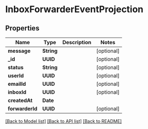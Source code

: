 # InboxForwarderEventProjection

## Properties
Name | Type | Description | Notes
------------ | ------------- | ------------- | -------------
**message** | **String** |  | [optional] 
**_id** | **UUID** |  | [optional] 
**status** | **String** |  | [optional] 
**userId** | **UUID** |  | [optional] 
**emailId** | **UUID** |  | [optional] 
**inboxId** | **UUID** |  | [optional] 
**createdAt** | **Date** |  | 
**forwarderId** | **UUID** |  | [optional] 

[[Back to Model list]](../README#documentation-for-models) [[Back to API list]](../README#documentation-for-api-endpoints) [[Back to README]](../README)



